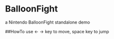 # BalloonFight
a Nintendo BalloonFight standalone demo

##HowTo
use <- -> key to move, space key to jump
